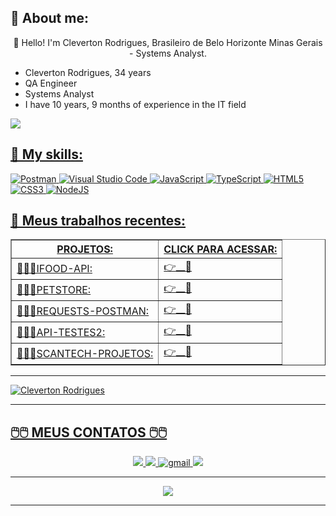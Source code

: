 


## **🤖 About me:**

<p align="center">
👋 Hello! I'm Cleverton Rodrigues, Brasileiro de Belo Horizonte Minas Gerais - Systems Analyst.
</p>

* Cleverton Rodrigues, 34 years
* QA Engineer
* Systems Analyst
* I have 10 years, 9 months of experience in the IT field
<a href="https://is.gd/MeuWhatsAppAqui">
<img src="https://static.whatsapp.net/rsrc.php/ym/r/36B424nhiL4.svg"/>

## **💬 My skills:**

<p align="center" >

![Postman](https://voyager.postman.com/logo/postman-logo-icon-orange.svg?style=for-the-badge&logo=node.js&logoColor=white)
![Visual Studio Code](https://img.shields.io/badge/Visual%20Studio%20Code-0078d7.svg?style=for-the-badge&logo=visual-studio-code&logoColor=white)
![JavaScript](https://img.shields.io/badge/javascript-%23323330.svg?style=for-the-badge&logo=javascript&logoColor=%23F7DF1E)
![TypeScript](https://img.shields.io/badge/typescript-%23007ACC.svg?style=for-the-badge&logo=typescript&logoColor=white)
![HTML5](https://img.shields.io/badge/html5-%23E34F26.svg?style=for-the-badge&logo=html5&logoColor=white)
![CSS3](https://img.shields.io/badge/css3-%231572B6.svg?style=for-the-badge&logo=css3&logoColor=white)
![NodeJS](https://img.shields.io/badge/node.js-6DA55F?style=for-the-badge&logo=node.js&logoColor=white)


</p>

## **🚀 Meus trabalhos recentes:**


<p align="center" >

<table border="1">
<colgroup>
<col><col align="char" char=".">
<thead>
<tr><th> PROJETOS: </th><th> CLICK PARA ACESSAR: </th></tr>
<tbody>
<tr><td>👨🏾‍🚀IFOOD-API:            </td><td> 👉<a href="https://github.com/ClevertonR/PROJETO-IFOOD-API">__💾</a> </td></tr>
<tr><td>👨🏾‍🚀PETSTORE:             </td><td> 👉<a href="https://github.com/ClevertonR/PetStore">__💾</a>          </td></tr>
<tr><td>👨🏾‍🚀REQUESTS-POSTMAN:     </td><td> 👉<a href="https://github.com/ClevertonR/REQUESTS-POSTMAN">__💾</a>    </td></tr>
<tr><td>👨🏾‍🚀API-TESTES2:          </td><td> 👉<a href="https://github.com/ClevertonR/API-TESTES2">__💾</a>        </td></tr>
<tr><td>👨🏾‍🚀SCANTECH-PROJETOS:    </td><td> 👉<a href="https://github.com/ClevertonR/SCANTECH-PROJETO">__💾</a>   </td></tr>

</tbody>
</table>

</p>

**************************************************************************************************************
<p align="center" >

![Cleverton Rodrigues](https://github-readme-stats.vercel.app/api?username=ClevertonR)
</p>


***************************************************************************************************************


## **🖱️🖱️ MEUS CONTATOS 🖱️🖱️**
     
<p align="center">
    <a href="https://twitter.com/ClebimRodrigues">
    <img src="https://img.shields.io/badge/Twitter-307cc5?style=for-the-badge&logo=twitter&logoColor=white"/>
    </a>
    <a href="www.linkedin.com/in/clevertonrodrigues">
    <img src="https://img.shields.io/badge/LinkedIn-307cc5?style=for-the-badge&logo=linkedin&logoColor=white"/>
    </a>
    <a href="mailto:clebimnid@gmail.com">
    <img alt=gmail src="https://img.shields.io/badge/Gmail-D14836?style=for-the-badge&logo=gmail&logoColor=white"/>
    </a>
    <a href="https://is.gd/MeuWhatsAppAqui">
    <img src="https://static.whatsapp.net/rsrc.php/ym/r/36B424nhiL4.svg"/>
    </a>
</p>

********************************************************************************************************************

<p align="center" >
  <img src="https://i.giphy.com/media/26tn33aiTi1jkl6H6/giphy.webp"/>
</p>
<hr>





